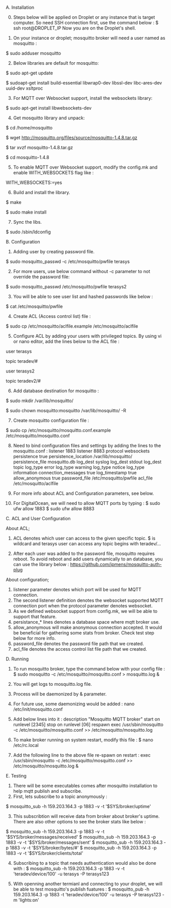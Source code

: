 A. Installation

0. Steps below will be applied on Droplet or any instance that is target computer. 
So need SSH connection first, use the command below :
$ ssh root@DROPLET_IP
Now you are on the Droplet's shell.

1. On your instance or droplet; mosquitto broker will need a user named as mosquitto :

$ sudo adduser mosquitto

2. Below libraries are default for mosquitto: 

$ sudo apt-get update

$ sudoapt-get install build-essential libwrap0-dev libssl-dev libc-ares-dev uuid-dev xsltproc 

3. For MQTT over Websocket support, install the websockets library:

$ sudo apt-get install libwebsockets-dev

4. Get mosquitto library and unpack:

$ cd /home/mosquitto

$ wget http://mosquitto.org/files/source/mosquitto-1.4.8.tar.gz

$ tar xvzf mosquitto-1.4.8.tar.gz

$ cd mosquitto-1.4.8

5. To enable MQTT over Websocket support, modify the config.mk and enable WITH_WEBSOCKETS flag like :

WITH_WEBSOCKETS:=yes

6. Build and install the library.

$ make

$ sudo make install

7. Sync the libs.

$ sudo /sbin/ldconfig


B. Configuration

1. Adding user by creating password file.

$ sudo mosquitto_passwd -c /etc/mosquitto/pwfile terasys

2. For more users, use below command without -c parameter to not override the password file:

$ sudo mosquitto_passwd /etc/mosquitto/pwfile terasys2

3. You will be able to see user list and hashed passwords like below :

$ cat /etc/mosquitto/pwfile

4. Create ACL (Access control list) file :

$ sudo cp /etc/mosquitto/aclfile.example /etc/mosquitto/aclfile

5. Configure ACL by adding your users with privileged topics. By using vi or nano editor, add the lines below to the ACL file :

user terasys

topic teradev/#


user terasys2

topic teradev2/#

6. Add database destination for mosquitto :

$ sudo mkdir /var/lib/mosquitto/

$ sudo chown mosquitto:mosquitto /var/lib/mosquitto/ -R

7. Create mosquitto configuration file :

$ sudo cp /etc/mosquitto/mosquitto.conf.example /etc/mosquitto/mosquitto.conf

8. Need to bind configuration files and settings by adding the lines to the mosquitto.conf :
listener 1883
listener 8883
protocol websockets
persistence true
persistence_location /var/lib/mosquitto/
persistence_file mosquitto.db
log_dest syslog
log_dest stdout
log_dest topic
log_type error
log_type warning
log_type notice
log_type information
connection_messages true
log_timestamp true
allow_anonymous true
password_file /etc/mosquitto/pwfile
acl_file /etc/mosquitto/aclfile

9. For more info about ACL and Configuration parameters, see below.
10. For DigitalOcean, we will need to allow MQTT ports by typing :
$ sudo ufw allow 1883
$ sudo ufw allow 8883

C. ACL and User Configuration

About ACL;

1. ACL denotes which user can access to the given specific topic. 
$ is wildcard and terasys user can access any topic begins with teradev/...

2. After each user was added to the password file, mosquitto requires reboot. 
To avoid reboot and add users dynamically to an database, you can use the library below :
https://github.com/jpmens/mosquitto-auth-plug

About configuration;

1. listener parameter denotes which port will be used for MQTT connection.
2. The second listener definition denotes the websocket supported MQTT connection port when the protocol parameter denotes websocket.
3. As we defined websocket support from config.mk, we will be able to support that feature.
4. persistance_* lines denotes a database space where mqtt broker use.
5. allow_anonymous will make anonymous connection accepted. It would be beneficial for gathering some stats from broker. Check test step below for more info.
6. password_file denotes the password file path that we created.
7. acl_file denotes the access control list file path that we created.


D. Running

1. To run mosquitto broker, type the command below with your config file :
$ sudo mosquitto -c /etc/mosquitto/mosquitto.conf > mosquitto.log &

2. You will get logs to mosquitto.log file.
3. Process will be daemonized by & parameter.
4. For future use, some daemonizing would be added :
nano /etc/init/mosquitto.conf

5. Add below lines into it :
description "Mosquitto MQTT broker"
start on runlevel [2345]
stop on runlevel [06]
respawn
exec /usr/sbin/mosquitto -c /etc/mosquitto/mosquitto.conf >> /etc/mosquitto/mosquitto.log

6. To make broker running on system restart, modify this file :
$ nano /etc/rc.local

7. Add the following line to the above file re-spawn on restart :
exec /usr/sbin/mosquitto -c /etc/mosquitto/mosquitto.conf >> /etc/mosquitto/mosquitto.log &

E. Testing

1. There will be some executables comes after mosquitto installation to help mqtt publish and subscribe.
2. First, lets subscribe to a topic anonymously :

$ mosquitto_sub -h 159.203.164.3 -p 1883 -v -t '$SYS/broker/uptime'

3. This subscribtion will receive data from broker about broker's uptime. There are also other options to see the broker stats like below :

$ mosquitto_sub -h 159.203.164.3 -p 1883 -v -t '$SYS/broker/messages/received'
$ mosquitto_sub -h 159.203.164.3 -p 1883 -v -t '$SYS/broker/messages/sent'
$ mosquitto_sub -h 159.203.164.3 -p 1883 -v -t '$SYS/broker/bytes/#'
$ mosquitto_sub -h 159.203.164.3 -p 1883 -v -t '$SYS/broker/clients/total'

4. Subscribing to a topic that needs authentication would also be done with :
$ mosquitto_sub -h 159.203.164.3 -p 1883 -v -t 'teradev/device/100' -u terasys -P terasys123

5. With openning another termianl and connecting to your droplet, we will be able to test mosquitto's publish fuatures :
$ mosquitto_pub -h 159.203.164.3 -p 1883 -t 'teradev/device/100' -u terasys -P terasys123 -m 'lights:on'


